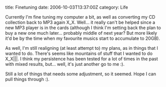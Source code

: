 title: Finetuning
date: 2006-10-03T13:37:00Z
category: Life

Currently I'm fine tuning my computer a bit, as well as converting my CD collection back to MP3 again X\_X. Well… it really can't be helped since a new MP3 player is in the cards (although I think I'm setting back the plan to buy a new one much later… probably middle of next year? But more likely it'd be by the time when my favourite musics start to accumulate to 20GB).

As well, I'm still realigning (at least attempt to) my plans, as in things that I wanted to do. There's seems like mountains of stuff that I wanted to do X\_X|||. I think my persistence has been tested for a lot of times in the past with mixed results, but… well, it's just another go to me :).

Still a lot of things that needs some adjustment, so it seemed. Hope I can pull things through :).
